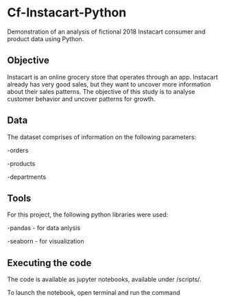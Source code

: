 # Cf-Instacart-Python
Demonstration of an analysis of fictional 2018 Instacart consumer and product data using Python.
## Objective
Instacart is an online grocery store that operates through an app. Instacart already has very good sales, but they want to uncover more information about their sales patterns. The objective of this study is to analyse customer behavior and uncover patterns for growth.

## Data
The dataset comprises of information on the following parameters:

-orders

-products

-departments

## Tools
For this project, the following python libraries were used:

-pandas - for data anlysis

-seaborn - for visualization

## Executing the code
The code is available as jupyter notebooks, available under /scripts/.

To launch the notebook, open terminal and run the command
